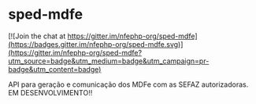 # sped-mdfe

[![Join the chat at https://gitter.im/nfephp-org/sped-mdfe](https://badges.gitter.im/nfephp-org/sped-mdfe.svg)](https://gitter.im/nfephp-org/sped-mdfe?utm_source=badge&utm_medium=badge&utm_campaign=pr-badge&utm_content=badge)

API para geração e comunicação dos MDFe com as SEFAZ autorizadoras. EM DESENVOLVIMENTO!!


